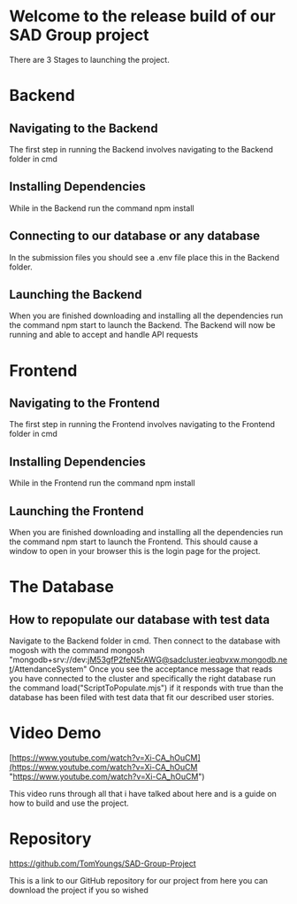 # Welcome to the release build of our SAD Group project

There are 3 Stages to launching the project.

# Backend

## Navigating to the Backend

The first step in running the Backend involves navigating to the Backend folder in cmd

## Installing Dependencies

While in the Backend run the command npm install

## Connecting to our database or any database

In the submission files you should see a .env file place this in the Backend folder.

## Launching the Backend

When you are finished downloading and installing all the dependencies run the command npm start to launch the Backend. The Backend will now be running and able to accept and handle API requests  

# Frontend

## Navigating to the Frontend 

The first step in running the Frontend involves navigating to the Frontend folder in cmd

## Installing Dependencies

While in the Frontend run the command npm install

## Launching the Frontend

When you are finished downloading and installing all the dependencies run the command npm start to launch the Frontend. This should cause a window to open in your browser this is the login page for the project.


# The Database

## How to repopulate our database with test data

Navigate to the Backend folder in cmd. Then connect to the database with mogosh with the command mongosh "mongodb+srv://dev:jM53gfP2feN5rAWG@sadcluster.ieqbvxw.mongodb.net/AttendanceSystem"
Once you see the acceptance message that reads you have connected to the cluster and specifically the right database run the command load("ScriptToPopulate.mjs")
if it responds with true than the database has been filed with test data that fit our described user stories.

# Video Demo
[https://www.youtube.com/watch?v=Xi-CA_hOuCM](https://www.youtube.com/watch?v=Xi-CA_hOuCM "https://www.youtube.com/watch?v=Xi-CA_hOuCM")

This video runs through all that i have talked about here and is a guide on how to build and use the project.
# Repository
https://github.com/TomYoungs/SAD-Group-Project

This is a link to our GitHub repository for our project from here you can download the project if you so wished
